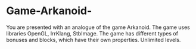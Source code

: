 # Game-Arkanoid-
You are presented with an analogue of the game Arkanoid. The game uses libraries OpenGL, IrrKlang, StbImage. The game has different types of bonuses and blocks, which have their own properties. Unlimited levels.
